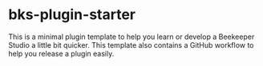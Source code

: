 # bks-plugin-starter

This is a minimal plugin template to help you learn or develop a Beekeeper Studio a little bit quicker. This template also contains a GitHub workflow to help you release a plugin easily.
